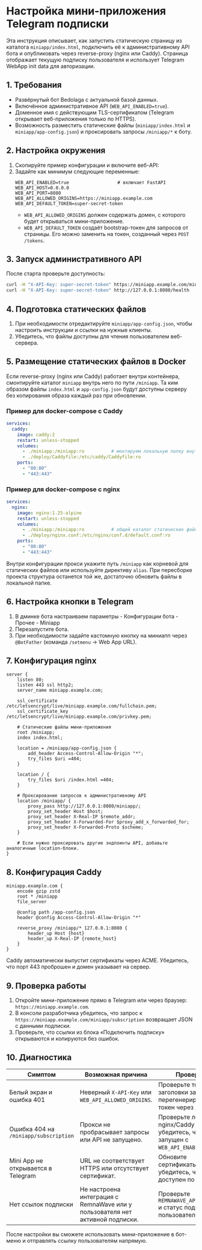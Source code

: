 # Настройка мини-приложения Telegram подписки

Эта инструкция описывает, как запустить статическую страницу из каталога `miniapp/index.html`, подключить её к административному API бота и опубликовать через reverse-proxy (nginx или Caddy). Страница отображает текущую подписку пользователя и использует Telegram WebApp init data для авторизации.

## 1. Требования

- Развёрнутый бот Bedolaga c актуальной базой данных.
- Включённое административное API (`WEB_API_ENABLED=true`).
- Доменное имя с действующим TLS-сертификатом (Telegram открывает веб-приложения только по HTTPS).
- Возможность разместить статические файлы (`miniapp/index.html` и `miniapp/app-config.json`) и проксировать запросы `/miniapp/*` к боту.

## 2. Настройка окружения

1. Скопируйте пример конфигурации и включите веб-API:
2. Задайте как минимум следующие переменные:
   ```env
   WEB_API_ENABLED=true                  # включает FastAPI
   WEB_API_HOST=0.0.0.0
   WEB_API_PORT=8080
   WEB_API_ALLOWED_ORIGINS=https://miniapp.example.com
   WEB_API_DEFAULT_TOKEN=super-secret-token
   ```
   - `WEB_API_ALLOWED_ORIGINS` должен содержать домен, с которого будет открываться мини-приложение.
   - `WEB_API_DEFAULT_TOKEN` создаёт bootstrap-токен для запросов от страницы. Его можно заменить на токен, созданный через `POST /tokens`.

## 3. Запуск административного API

После старта проверьте доступность:
```bash
curl -H "X-API-Key: super-secret-token" https://miniapp.example.com/miniapp/health || \
curl -H "X-API-Key: super-secret-token" http://127.0.0.1:8080/health
```

## 4. Подготовка статических файлов

1. При необходимости отредактируйте `miniapp/app-config.json`, чтобы настроить инструкции и ссылки на нужные клиенты.
2. Убедитесь, что файлы доступны для чтения пользователем веб-сервера.

## 5. Размещение статических файлов в Docker

Если reverse-proxy (nginx или Caddy) работает внутри контейнера, смонтируйте каталог `miniapp` внутрь него по пути `/miniapp`. Та
ким образом файлы `index.html` и `app-config.json` будут доступны серверу без копирования образа каждый раз при обновлении.

### Пример для docker-compose с Caddy

```yaml
services:
  caddy:
    image: caddy:2
    restart: unless-stopped
    volumes:
      - ./miniapp:/miniapp:ro          # монтируем локальную папку внутрь контейнера
      - ./deploy/Caddyfile:/etc/caddy/Caddyfile:ro
    ports:
      - "80:80"
      - "443:443"
```

### Пример для docker-compose с nginx

```yaml
services:
  nginx:
    image: nginx:1.25-alpine
    restart: unless-stopped
    volumes:
      - ./miniapp:/miniapp:ro          # общий каталог статических файлов
      - ./deploy/nginx.conf:/etc/nginx/conf.d/default.conf:ro
    ports:
      - "80:80"
      - "443:443"
```

Внутри конфигурации прокси укажите путь `/miniapp` как корневой для статических файлов или используйте директиву `alias`.
При пересборке проекта структура останется той же, достаточно обновить файлы в локальной папке.

## 6. Настройка кнопки в Telegram

1. В дминке бота настраиваем параметры - Конфигурации бота - Прочее - Miniapp
2. Перезапустите бота. 
3. При необходимости задайте кастомную кнопку на миниапп через `@BotFather` (команда `/setmenu` -> Web App URL).

## 7. Конфигурация nginx

```nginx
server {
    listen 80;
    listen 443 ssl http2;
    server_name miniapp.example.com;

    ssl_certificate     /etc/letsencrypt/live/miniapp.example.com/fullchain.pem;
    ssl_certificate_key /etc/letsencrypt/live/miniapp.example.com/privkey.pem;

    # Статические файлы мини-приложения
    root /miniapp;
    index index.html;

    location = /miniapp/app-config.json {
        add_header Access-Control-Allow-Origin "*";
        try_files $uri =404;
    }

    location / {
        try_files $uri /index.html =404;
    }

    # Проксирование запросов к административному API
    location /miniapp/ {
        proxy_pass http://127.0.0.1:8080/miniapp/;
        proxy_set_header Host $host;
        proxy_set_header X-Real-IP $remote_addr;
        proxy_set_header X-Forwarded-For $proxy_add_x_forwarded_for;
        proxy_set_header X-Forwarded-Proto $scheme;
    }

    # Если нужно проксировать другие эндпоинты API, добавьте аналогичные location-блоки.
}
```

## 8. Конфигурация Caddy

```caddy
miniapp.example.com {
    encode gzip zstd
    root * /miniapp
    file_server

    @config path /app-config.json
    header @config Access-Control-Allow-Origin "*"

    reverse_proxy /miniapp/* 127.0.0.1:8080 {
        header_up Host {host}
        header_up X-Real-IP {remote_host}
    }
}
```
Caddy автоматически выпустит сертификаты через ACME. Убедитесь, что порт 443 проброшен и домен указывает на сервер.

## 9. Проверка работы

1. Откройте мини-приложение прямо в Telegram или через браузер: `https://miniapp.example.com`.
2. В консоли разработчика убедитесь, что запрос к `https://miniapp.example.com/miniapp/subscription` возвращает JSON с данными подписки.
3. Проверьте, что ссылки из блока «Подключить подписку» открываются и копируются без ошибок.

## 10. Диагностика

| Симптом | Возможная причина | Проверка |
|---------|------------------|----------|
| Белый экран и ошибка 401 | Неверный `X-API-Key` или `WEB_API_ALLOWED_ORIGINS`. | Проверьте токен и заголовки запроса, перегенерируйте токен через `/tokens`. |
| Ошибка 404 на `/miniapp/subscription` | Прокси не пробрасывает запросы или API не запущено. | Проверьте лог nginx/Caddy и убедитесь, что бот запущен с `WEB_API_ENABLED=true`. |
| Mini App не открывается в Telegram | URL не соответствует HTTPS или отсутствует сертификат. | Обновите сертификаты и убедитесь, что домен доступен по HTTPS. |
| Нет ссылок подписки | Не настроена интеграция с RemnaWave или у пользователя нет активной подписки. | Проверьте `REMNAWAVE_API_URL/KEY` и статус подписки пользователя. |

После настройки вы сможете использовать мини-приложение в бот-меню и отправлять ссылку пользователям напрямую.
